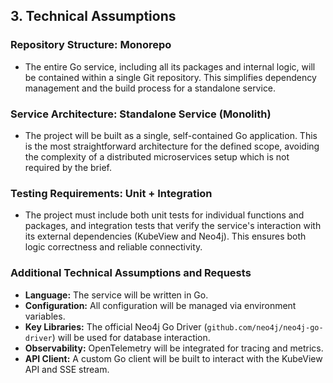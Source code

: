 ## 3. Technical Assumptions

### Repository Structure: Monorepo

*   The entire Go service, including all its packages and internal logic, will be contained within a single Git repository. This simplifies dependency management and the build process for a standalone service.

### Service Architecture: Standalone Service (Monolith)

*   The project will be built as a single, self-contained Go application. This is the most straightforward architecture for the defined scope, avoiding the complexity of a distributed microservices setup which is not required by the brief.

### Testing Requirements: Unit + Integration

*   The project must include both unit tests for individual functions and packages, and integration tests that verify the service's interaction with its external dependencies (KubeView and Neo4j). This ensures both logic correctness and reliable connectivity.

### Additional Technical Assumptions and Requests

*   **Language:** The service will be written in Go.
*   **Configuration:** All configuration will be managed via environment variables.
*   **Key Libraries:** The official Neo4j Go Driver (`github.com/neo4j/neo4j-go-driver`) will be used for database interaction.
*   **Observability:** OpenTelemetry will be integrated for tracing and metrics.
*   **API Client:** A custom Go client will be built to interact with the KubeView API and SSE stream.
